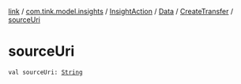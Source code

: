 [link](../../../../index.md) / [com.tink.model.insights](../../../index.md) / [InsightAction](../../index.md) / [Data](../index.md) / [CreateTransfer](index.md) / [sourceUri](./source-uri.md)

# sourceUri

`val sourceUri: `[`String`](https://kotlinlang.org/api/latest/jvm/stdlib/kotlin/-string/index.html)
